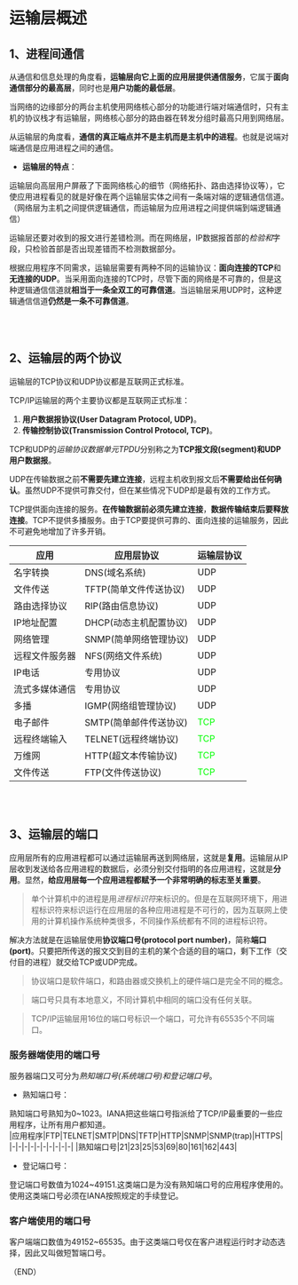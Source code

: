 # 运输层概述    

## 1、进程间通信    

从通信和信息处理的角度看，**运输层向它上面的应用层提供通信服务**，它属于**面向通信部分的最高层**，同时也是**用户功能的最低层**。    

当网络的边缘部分的两台主机使用网络核心部分的功能进行端对端通信时，只有主机的协议栈才有运输层，网络核心部分的路由器在转发分组时最高只用到网络层。    

从运输层的角度看，**通信的真正端点并不是主机而是主机中的进程**。也就是说端对端通信是应用进程之间的通信。    


- **运输层的特点**：    

运输层向高层用户屏蔽了下面网络核心的细节（网络拓扑、路由选择协议等），它使应用进程看见的就是好像在两个运输层实体之间有一条端对端的逻辑通信信道。（网络层为主机之间提供逻辑通信，而运输层为应用进程之间提供端到端逻辑通信）    

运输层还要对收到的报文进行差错检测。而在网络层，IP数据报首部的*检验和*字段，只检验首部是否出现差错而不检测数据部分。    

根据应用程序不同需求，运输层需要有两种不同的运输协议：**面向连接的TCP**和**无连接的UDP**。当采用面向连接的TCP时，尽管下面的网络是不可靠的，但是这种逻辑通信信道就**相当于一条全双工的可靠信道**。当运输层采用UDP时，这种逻辑通信信道**仍然是一条不可靠信道**。       


<br />
<br />

## 2、运输层的两个协议    

运输层的TCP协议和UDP协议都是互联网正式标准。    

TCP/IP运输层的两个主要协议都是互联网正式标准：    
1. **用户数据报协议(User Datagram Protocol, UDP)**。    
2. **传输控制协议(Transmission Control Protocol, TCP)**。    

TCP和UDP的*运输协议数据单元TPDU*分别称之为**TCP报文段(segment)**和**UDP用户数据报**。    

UDP在传输数据之前**不需要先建立连接**，远程主机收到报文后**不需要给出任何确认**。虽然UDP不提供可靠交付，但在某些情况下UDP却是最有效的工作方式。    

TCP提供面向连接的服务。**在传输数据前必须先建立连接**，**数据传输结束后要释放连接**。TCP不提供多播服务。由于TCP要提供可靠的、面向连接的运输服务，因此不可避免地增加了许多开销。    

|应用|应用层协议|运输层协议|
|-|-|-|
|名字转换|DNS(域名系统)|UDP|
|文件传送|TFTP(简单文件传送协议)|UDP|
|路由选择协议|RIP(路由信息协议)|UDP|
|IP地址配置|DHCP(动态主机配置协议)|UDP|
|网络管理|SNMP(简单网络管理协议)|UDP|
|远程文件服务器|NFS(网络文件系统)|UDP|
|IP电话|专用协议|UDP|
|流式多媒体通信|专用协议|UDP|
|多播|IGMP(网络组管理协议)|UDP|
|电子邮件|SMTP(简单邮件传送协议)|<span style="color:#00FF00">TCP</span>|
|远程终端输入|TELNET(远程终端协议)|<span style="color:#00FF00">TCP</span>|
|万维网|HTTP(超文本传输协议)|<span style="color:#00FF00">TCP</span>|
|文件传送|FTP(文件传送协议)|<span style="color:#00FF00">TCP</span>|


<br />
<br />

## 3、运输层的端口    

应用层所有的应用进程都可以通过运输层再送到网络层，这就是**复用**。运输层从IP层收到发送给各应用进程的数据后，必须分别交付指明的各应用进程，这就是**分用**。显然，**给应用层每一个应用进程都赋予一个非常明确的标志至关重要**。         

> 单个计算机中的进程是用*进程标识符*来标识的。但是在互联网环境下，用进程标识符来标识运行在应用层的各种应用进程是不可行的，因为互联网上使用的计算机操作系统种类很多，不同操作系统都有不同的进程标识符。    

解决方法就是在运输层使用**协议端口号(protocol port number)**，简称**端口(port)**。只要把所传送的报文交到目的主机的某个合适的目的端口，剩下工作（交付目的进程）就交给TCP或UDP完成。    

> 协议端口是软件端口，和路由器或交换机上的硬件端口是完全不同的概念。    

> 端口号只具有本地意义，不同计算机中相同的端口没有任何关联。    

> TCP/IP运输层用16位的端口号标识一个端口，可允许有65535个不同端口。    

### 服务器端使用的端口号    

服务器端口又可分为*熟知端口号(系统端口号)*和*登记端口号*。    

- 熟知端口号：  

熟知端口号熟知为0~1023。IANA把这些端口号指派给了TCP/IP最重要的一些应用程序，让所有用户都知道。    
|应用程序|FTP|TELNET|SMTP|DNS|TFTP|HTTP|SNMP|SNMP(trap)|HTTPS|
|-|-|-|-|-|-|-|-|-|-|
|熟知端口号|21|23|25|53|69|80|161|162|443|

- 登记端口号：  

登记端口号数值为1024~49151.这类端口是为没有熟知端口号的应用程序使用的。使用这类端口号必须在IANA按照规定的手续登记。    


### 客户端使用的端口号    

客户端端口数值为49152~65535。由于这类端口号仅在客户进程运行时才动态选择，因此又叫做短暂端口号。    




（END）  